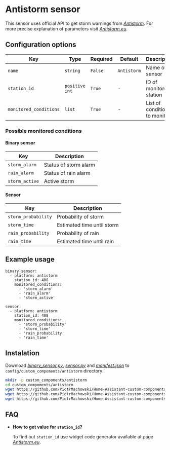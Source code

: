 # Antistorm sensor

This sensor uses official API to get storm warnings from [*Antistorm*](https://antistorm.eu/). For more precise explanation of parameters visit [*Antistorm.eu*](https://antistorm.eu/deweloperzy.php).

## Configuration options

| Key | Type | Required | Default | Description |
| --- | --- | --- | --- | --- |
| `name` | `string` | `False` | `Antistorm` | Name of sensor |
| `station_id` | `positive int` | `True` | - | ID of monitored station |
| `monitored_conditions` | `list` | `True` | - | List of conditions to monitor |

### Possible monitored conditions

#### Binary sensor
| Key | Description |
| --- | --- | 
| `storm_alarm` | Status of storm alarm |
| `rain_alarm` | Status of rain alarm |
| `storm_active` | Active storm |

#### Sensor
| Key | Description |
| --- | --- | 
| `storm_probability` | Probability of storm |
| `storm_time` | Estimated time until storm |
| `rain_probability` | Probability of rain |
| `rain_time` | Estimated time until rain |

## Example usage

```
binary_sensor:
  - platform: antistorm
    station_id: 408
    monitored_conditions:
      - 'storm_alarm'
      - 'rain_alarm'
      - 'storm_active'
```

```
sensor:
  - platform: antistorm
    station_id: 408
    monitored_conditions:
      - 'storm_probability'
      - 'storm_time'
      - 'rain_probability'
      - 'rain_time'
```

## Instalation

Download [*binary_sensor.py*](https://github.com/PiotrMachowski/Home-Assistant-custom-components-Antistorm/raw/master/binary_sensor.py), [*sensor.py*](https://github.com/PiotrMachowski/Home-Assistant-custom-components-Antistorm/raw/master/sensor.py) and [*manifest.json*](https://github.com/PiotrMachowski/Home-Assistant-custom-components-Antistorm/raw/master/manifest.json) to `config/custom_compoments/antistorm` directory:
```bash
mkdir -p custom_compoments/antistorm
cd custom_compoments/antistorm
wget https://github.com/PiotrMachowski/Home-Assistant-custom-components-Antistorm/raw/master/binary_sensor.py
wget https://github.com/PiotrMachowski/Home-Assistant-custom-components-Antistorm/raw/master/sensor.py
wget https://github.com/PiotrMachowski/Home-Assistant-custom-components-Antistorm/raw/master/manifest.json
```

## FAQ

* **How to get value for `station_id`?**

  To find out `station_id` use widget code generator available at page [*Antistorm.eu*](https://antistorm.eu/deweloperzy.php).